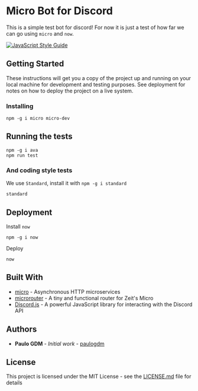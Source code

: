# Micro Bot for Discord

This is a simple test bot for discord! For now it is just a test of how far we can go using `micro` and `now`.

[![JavaScript Style Guide](https://cdn.rawgit.com/standard/standard/master/badge.svg)](https://github.com/standard/standard)

## Getting Started

These instructions will get you a copy of the project up and running on your local machine for development and testing purposes. See deployment for notes on how to deploy the project on a live system.

### Installing

```
npm -g i micro micro-dev
```

## Running the tests

```
npm -g i ava
npm run test
```

### And coding style tests

We use `Standard`, install it with `npm -g i standard`

```
standard
```

## Deployment

Install `now`

```
npm -g i now
```

Deploy

```
now
```

## Built With

* [micro](https://github.com/zeit/micro) - Asynchronous HTTP microservices
* [microrouter](https://github.com/pedronauck/micro-router) -  A tiny and functional router for Zeit's Micro
* [Discord.js](https://github.com/discordjs/discord.js) - A powerful JavaScript library for interacting with the Discord API

## Authors

* **Paulo GDM** - *Initial work* - [paulogdm](https://github.com/paulogdm)

## License

This project is licensed under the MIT License - see the [LICENSE.md](LICENSE.md) file for details
